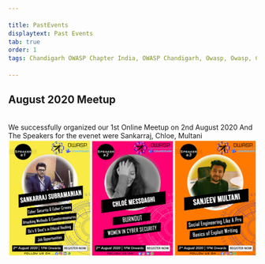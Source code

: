 ```yaml
---

title: PastEvents
displaytext: Past Events
tab: true
order: 1
tags: Chandigarh OWASP Chapter India, OWASP Chandigarh, Owasp, Owasp, Chandigarh,Owasp chapter

---
```

## August 2020 Meetup
<br>We successfully organized  our 1st Online Meetup on 2nd August 2020 And The Speakers for the evenet were Sankarraj, Chloe, Multani
<img src="/assets/images/trio.jpg" alt="Girl in a jacket" style="width:auto;height:auto;">
